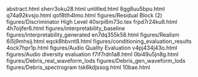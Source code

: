 abstract.html
sherr3oku28.html
untitled.html
8gg8uu5bpu.html
q74a92kvsjo.html
qof8tlh4lmo.html
figures/Residual Block (2)
figures/Discriminator High Level
40srpi6m73o.tex
frpd7r24ku8.html
4h7oijfer6.html
figures/interpretability_baseline
figures/interpretability_generated
en7dq355k58.html
figures/Realism
6i5j9mhsij.html
eqck8hbvnt8.html
figures/conditioning_evaluation_results
4ock7hpr1p.html
figures/Audio Quality Evaluation
v4pj434j43o.html
figures/Audio diversity evaluation
f7if7rdn1a8.html
0bi49u5jn8g.html
figures/Debris_real_waveform_lods
figures/Debris_gen_waveform_lods
figures/Debris_spectrogram
tsk6kdjssog.html
10bae.html